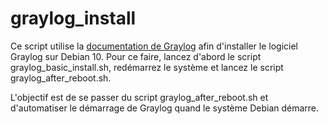 # graylog_install

Ce script utilise la [documentation de Graylog](https://docs.graylog.org/docs/debian) afin d'installer le logiciel Graylog sur Debian 10.
Pour ce faire, lancez d'abord le script graylog_basic_install.sh, redémarrez le système et lancez le script graylog_after_reboot.sh.

L'objectif est de se passer du script graylog_after_reboot.sh et d'automatiser le démarrage de Graylog quand le système Debian démarre.
